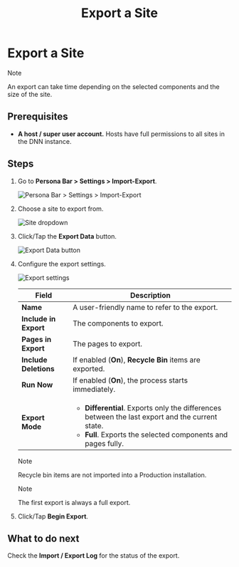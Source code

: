 ﻿---
uid: export-site
locale: en
title: Export a Site
dnneditions: DNN Platform,Evoq Content,Evoq Engage
dnnversion: 09.02.00
related-topics: transfer-an-export-package,import-site
---

# Export a Site

> [!Note]
> An export can take time depending on the selected components and the size of the site.

## Prerequisites

*   **A host / super user account.** Hosts have full permissions to all sites in the DNN instance.

## Steps

1.  Go to **Persona Bar \> Settings \> Import-Export**.
    
    ![Persona Bar > Settings > Import-Export](/images/scr-pbar-host-Settings-E91.png)
    
2.  Choose a site to export from.
    
      
    
    ![Site dropdown](/images/scr-Settings-ImportExport-ChooseSite-E91.png)
    
      
    
3.  Click/Tap the **Export Data** button.
    
      
    
    ![Export Data button](/images/scr-Settings-ImportExport-ExportData-button-E91.png)
    
      
    
4.  Configure the export settings.
    
      
    
    ![Export settings](/images/scr-Settings-ImportExport-ExportData-E91.png)
    
      
    
    |**Field**|**Description**|
    |---|---|
    |**Name**|A user-friendly name to refer to the export.|
    |**Include in Export**|The components to export.|
    |**Pages in Export**|The pages to export.|
    |**Include Deletions**|If enabled (**On**), **Recycle Bin** items are exported.
    |**Run Now**|If enabled (**On**), the process starts immediately.|
    |**Export Mode**|<ul><li>**Differential**. Exports only the differences between the last export and the current state.</li><li>**Full**. Exports the selected components and pages fully.|
        
    > [!Note]
    > Recycle bin items are not imported into a Production installation.

    > [!Note]
    > The first export is always a full export.

5.  Click/Tap **Begin Export**.

## What to do next

Check the **Import / Export Log** for the status of the export.
